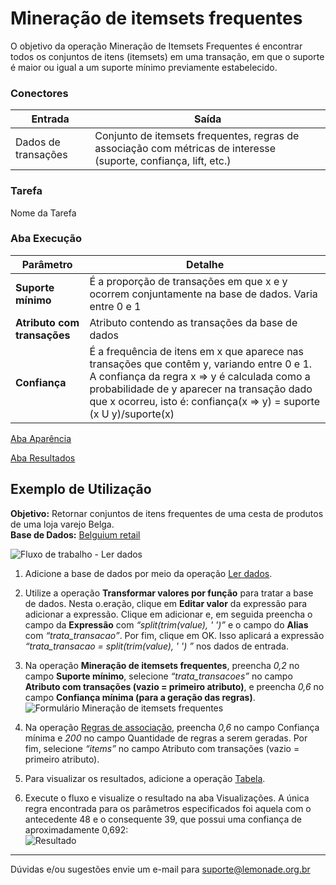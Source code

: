 # Mineração de itemsets frequentes

O objetivo da operação Mineração de Itemsets Frequentes é encontrar todos os conjuntos de itens (itemsets) em uma transação, em que o suporte é maior ou igual a um suporte mínimo previamente estabelecido.

### Conectores
| Entrada | Saída |
| --- | --- |
| Dados de transações | Conjunto de itemsets frequentes, regras de associação com métricas de interesse (suporte, confiança, lift, etc.) |

### Tarefa
Nome da Tarefa

### Aba Execução
| Parâmetro | Detalhe |
| --- | --- |
| **Suporte mínimo** | É a proporção de transações em que x e y ocorrem conjuntamente na base de dados. Varia entre 0 e 1 |
| **Atributo com transações** | Atributo contendo as transações da base de dados |
| **Confiança** | É a frequência de itens em x que aparece nas transações que contêm y, variando entre 0 e 1. A confiança da regra x => y é calculada como a probabilidade de y aparecer na transação dado que x ocorreu, isto é: confiança(x => y) = suporte (x U y)/suporte(x) |

[Aba Aparência][1]

[Aba Resultados][2]

## Exemplo de Utilização
**Objetivo:** Retornar conjuntos de itens frequentes de uma cesta de produtos de uma loja varejo Belga.\
**Base de Dados:** [Belguium retail][3]

![Fluxo de trabalho - Ler dados](/img/spark/aprendizado-de-maquina/associacao-mineracao-de-itemsets-frequentes/image1.png)

1. Adicione a base de dados por meio da operação [Ler dados][4].

2) Utilize a operação **Transformar valores por função** para tratar a base de dados. Nesta o.eração, clique em **Editar valor** da expressão para adicionar a expressão. Clique em adicionar e, em seguida preencha o campo da **Expressão** com *“split(trim(value), ' ')”* e o campo do **Alias** com *“trata_transacao”*. Por fim, clique em OK. Isso aplicará a expressão *“trata_transacao = split(trim(value), ' ') ”* nos dados de entrada.

3. Na operação **Mineração de itemsets frequentes**, preencha *0,2* no campo **Suporte mínimo**, selecione *“trata_transacoes”* no campo **Atributo com transações (vazio = primeiro atributo)**, e preencha *0,6* no campo **Confiança mínima (para a geração das regras)**.\
![Formulário Mineração de itemsets frequentes](/img/spark/aprendizado-de-maquina/associacao-mineracao-de-itemsets-frequentes/image3.png)

4. Na operação [Regras de associação][5], preencha *0,6* no campo Confiança mínima e *200* no campo Quantidade de regras a serem geradas. Por fim, selecione *“items”* no campo Atributo com transações (vazio = primeiro atributo).

5. Para visualizar os resultados, adicione a operação [Tabela][6].

6. Execute o fluxo e visualize o resultado na aba Visualizações. A única regra encontrada para os parâmetros especificados foi aquela com o antecedente 48 e o consequente 39, que possui uma confiança de aproximadamente 0,692:\
![Resultado](/img/spark/aprendizado-de-maquina/associacao-mineracao-de-itemsets-frequentes/image2.png)

---
Dúvidas e/ou sugestões envie um e-mail para suporte@lemonade.org.br

[Link na propria pagina]: #link-vem-pra-ca
[1]: /pt-br/spark/documentacao-geral/aba-aparencia.html
[2]: /pt-br/spark/documentacao-geral/aba-resultados.html
[3]: /pt-br/spark/base-de-dados/#belgium-retail
[4]: /pt-br/spark/entrada-e-saida/ler-dados.html
[5]: /pt-br/spark/aprendizado-de-maquina/associacao-regras-de-associacao.html
[6]: /pt-br/spark/visualizacao-de-dados/tabela.html